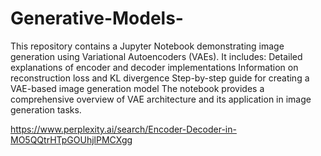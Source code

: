 # Generative-Models-

This repository contains a Jupyter Notebook demonstrating image generation using Variational Autoencoders (VAEs). It includes:
Detailed explanations of encoder and decoder implementations
Information on reconstruction loss and KL divergence
Step-by-step guide for creating a VAE-based image generation model
The notebook provides a comprehensive overview of VAE architecture and its application in image generation tasks.

https://www.perplexity.ai/search/Encoder-Decoder-in-MO5QQtrHTpGOUhjlPMCXgg    
